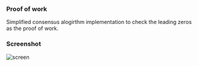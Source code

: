 ### Proof of work

Simplified consensus alogirthm implementation to check the leading zeros as the proof of work.

### Screenshot

![screen](https://user-images.githubusercontent.com/15616604/35776154-16ea5c9a-094c-11e8-836b-e7e27c1d557f.png)